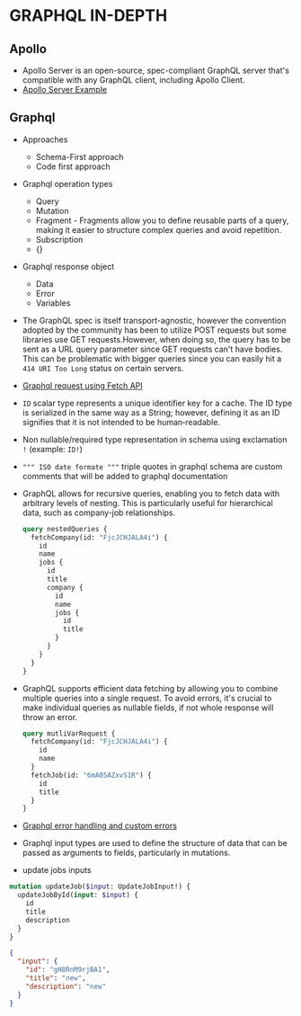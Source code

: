 # GRAPHQL IN-DEPTH

## Apollo

- Apollo Server is an open-source, spec-compliant GraphQL server that's compatible with any GraphQL client, including Apollo Client.
- [Apollo Server Example](basics/server/server.js)

## Graphql

- Approaches

  - Schema-First approach
  - Code first approach

- Graphql operation types

  - Query
  - Mutation
  - Fragment - Fragments allow you to define reusable parts of a query, making it easier to structure complex queries and avoid repetition.
  - Subscription
  - {}

- Graphql response object

  - Data
  - Error
  - Variables

- The GraphQL spec is itself transport-agnostic, however the convention adopted by the community has been to utilize POST requests but some libraries use GET requests.However, when doing so, the query has to be sent as a URL query parameter since GET requests can't have bodies. This can be problematic with bigger queries since you can easily hit a `414 URI Too Long` status on certain servers.

- [Graphql request using Fetch API](basics/client/index.html)

- `ID` scalar type represents a unique identifier key for a cache. The ID type is serialized in the same way as a String; however, defining it as an ID signifies that it is not intended to be human‐readable.

- Non nullable/required type representation in schema using exclamation `!` (example: `ID!`)

- `""" ISO date formate """` triple quotes in graphql schema are custom comments that will be added to graphql documentation

- GraphQL allows for recursive queries, enabling you to fetch data with arbitrary levels of nesting. This is particularly useful for hierarchical data, such as company-job relationships.

  ```graphql
  query nestedQueries {
    fetchCompany(id: "FjcJCHJALA4i") {
      id
      name
      jobs {
        id
        title
        company {
          id
          name
          jobs {
            id
            title
          }
        }
      }
    }
  }
  ```

- GraphQL supports efficient data fetching by allowing you to combine multiple queries into a single request. To avoid errors, it's crucial to make individual queries as nullable fields, if not whole response will throw an error.

  ```graphql
  query mutliVarRequest {
    fetchCompany(id: "FjcJCHJALA4i") {
      id
      name
    }
    fetchJob(id: "6mA05AZxvS1R") {
      id
      title
    }
  }
  ```

- [Graphql error handling and custom errors](job-board-project/server/resolver.js)

- Graphql input types are used to define the structure of data that can be passed as arguments to fields, particularly in mutations.

- update jobs inputs

```graphql
mutation updateJob($input: UpdateJobInput!) {
  updateJobById(input: $input) {
    id
    title
    description
  }
}
```

```json
{
  "input": {
    "id": "gH8RnM9rjBA1",
    "title": "new",
    "description": "new"
  }
}
```
